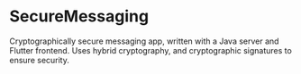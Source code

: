 # SecureMessaging
 Cryptographically secure messaging app, written with a Java server and Flutter frontend. Uses hybrid cryptography, and cryptographic signatures to ensure security.
